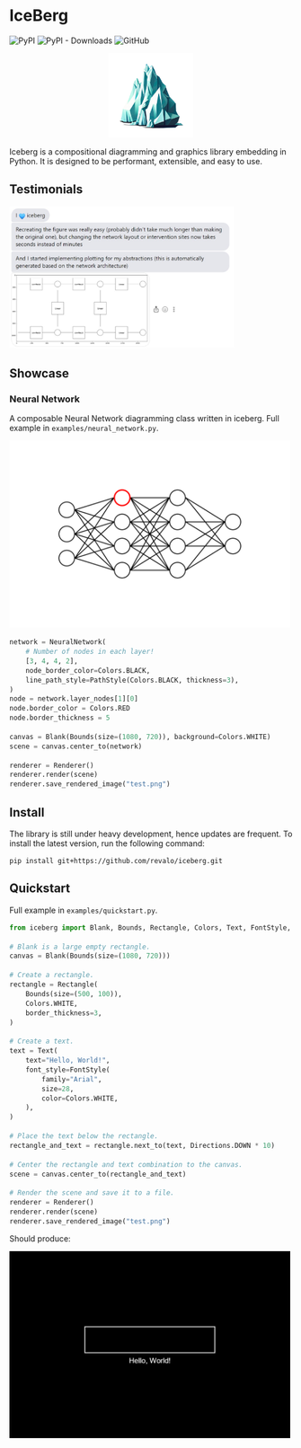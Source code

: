 # IceBerg

![PyPI](https://img.shields.io/pypi/v/iceberg-dsl)
![PyPI - Downloads](https://img.shields.io/pypi/dm/iceberg-dsl)
![GitHub](https://img.shields.io/github/license/revalo/iceberg)


<p align="center">
<img src="images/logo.png" width="150">
</p>

Iceberg is a compositional diagramming and graphics library embedding in Python. It is designed to be performant, extensible, and easy to use.

## Testimonials

<p align="left">
<img src="images/testimonial.jpg" width="400">
</p>

## Showcase

### Neural Network

A composable Neural Network diagramming class written in iceberg. Full example in `examples/neural_network.py`.

<img src="images/nn.png" width="500">

```python
network = NeuralNetwork(
    # Number of nodes in each layer!
    [3, 4, 4, 2],
    node_border_color=Colors.BLACK,
    line_path_style=PathStyle(Colors.BLACK, thickness=3),
)
node = network.layer_nodes[1][0]
node.border_color = Colors.RED
node.border_thickness = 5

canvas = Blank(Bounds(size=(1080, 720)), background=Colors.WHITE)
scene = canvas.center_to(network)

renderer = Renderer()
renderer.render(scene)
renderer.save_rendered_image("test.png")

```


## Install

The library is still under heavy development, hence updates are frequent. To install the latest version, run the following command:

```
pip install git+https://github.com/revalo/iceberg.git
```

## Quickstart

Full example in `examples/quickstart.py`.

```python
from iceberg import Blank, Bounds, Rectangle, Colors, Text, FontStyle, Directions, Renderer

# Blank is a large empty rectangle.
canvas = Blank(Bounds(size=(1080, 720)))

# Create a rectangle.
rectangle = Rectangle(
    Bounds(size=(500, 100)),
    Colors.WHITE,
    border_thickness=3,
)

# Create a text.
text = Text(
    text="Hello, World!",
    font_style=FontStyle(
        family="Arial",
        size=28,
        color=Colors.WHITE,
    ),
)

# Place the text below the rectangle.
rectangle_and_text = rectangle.next_to(text, Directions.DOWN * 10)

# Center the rectangle and text combination to the canvas.
scene = canvas.center_to(rectangle_and_text)

# Render the scene and save it to a file.
renderer = Renderer()
renderer.render(scene)
renderer.save_rendered_image("test.png")
```

Should produce:

<img src="images/quickstart.png" width="500">
